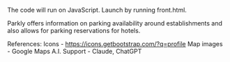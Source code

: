 The code will run on JavaScript. Launch by running front.html.

Parkly offers information on parking availability around establishments and also allows for parking reservations for hotels.

References:
Icons - https://icons.getbootstrap.com/?q=profile
Map images - Google Maps
A.I. Support - Claude, ChatGPT
